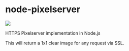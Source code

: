 # node-pixelserver

<a href="https://northernsignal.com"><img src="https://northernsignal.com/norsiglogo802.png"></a>

HTTPS Pixelserver implementation in Node.js

This will return a 1x1 clear image for any request via SSL.
